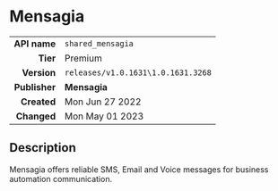 # Mensagia
| | |
|-:|-|
|**API name**|`shared_mensagia`|
|**Tier**|Premium|
|**Version**|`releases/v1.0.1631\1.0.1631.3268`|
|**Publisher**|**Mensagia**|
|**Created**|Mon Jun 27 2022|
|**Changed**|Mon May 01 2023|

## Description
Mensagia offers reliable SMS, Email and Voice messages for business automation communication.
